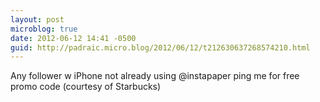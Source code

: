 ```yaml
---
layout: post
microblog: true
date: 2012-06-12 14:41 -0500
guid: http://padraic.micro.blog/2012/06/12/t212630637268574210.html
---
```

Any follower w iPhone not already using @instapaper ping me for free promo code (courtesy of Starbucks)
